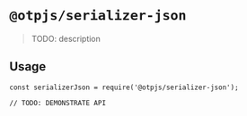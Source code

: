 # `@otpjs/serializer-json`

> TODO: description

## Usage

```
const serializerJson = require('@otpjs/serializer-json');

// TODO: DEMONSTRATE API
```

